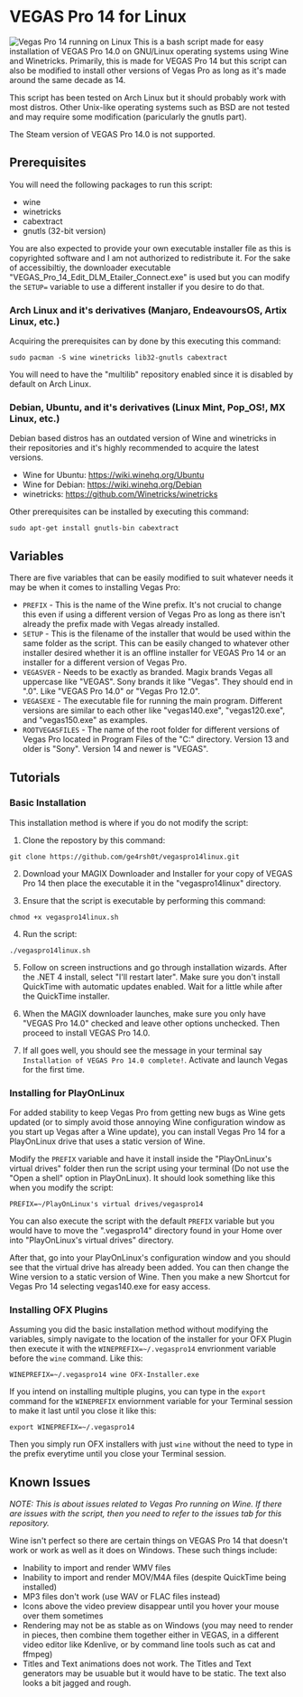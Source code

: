 # VEGAS Pro 14 for Linux
![Vegas Pro 14 running on Linux](https://i.imgur.com/afIPpAy.png)
This is a bash script made for easy installation of VEGAS Pro 14.0 on GNU/Linux operating systems using Wine and Winetricks. Primarily, this is made for VEGAS Pro 14 but this script can also be modified to install other versions of Vegas Pro as long as it's made around the same decade as 14.

This script has been tested on Arch Linux but it should probably work with most distros. Other Unix-like operating systems such as BSD are not tested and may require some modification (paricularly the gnutls part).

The Steam version of VEGAS Pro 14.0 is not supported.
## Prerequisites
You will need the following packages to run this script:
- wine
- winetricks
- cabextract
- gnutls (32-bit version)

You are also expected to provide your own executable installer file as this is copyrighted software and I am not authorized to redistribute it. For the sake of accessibiltiy, the downloader executable "VEGAS_Pro_14_Edit_DLM_Etailer_Connect.exe" is used but you can modify the `SETUP=` variable to use a different installer if you desire to do that.
### Arch Linux and it's derivatives (Manjaro, EndeavoursOS, Artix Linux, etc.)
Acquiring the prerequisites can by done by this executing this command:
```
sudo pacman -S wine winetricks lib32-gnutls cabextract
```
You will need to have the "multilib" repository enabled since it is disabled by default on Arch Linux.
### Debian, Ubuntu, and it's derivatives (Linux Mint, Pop_OS!, MX Linux, etc.)
Debian based distros has an outdated version of Wine and winetricks in their repositories and it's highly recommended to acquire the latest versions.
- Wine for Ubuntu: https://wiki.winehq.org/Ubuntu
- Wine for Debian: https://wiki.winehq.org/Debian
- winetricks: https://github.com/Winetricks/winetricks

Other prerequisites can be installed by executing this command:
```
sudo apt-get install gnutls-bin cabextract
```

## Variables
There are five variables that can be easily modified to suit whatever needs it may be when it comes to installing Vegas Pro:
- `PREFIX` - This is the name of the Wine prefix. It's not crucial to change this even if using a different version of Vegas Pro as long as there isn't already the prefix made with Vegas already installed.
- `SETUP` - This is the filename of the installer that would be used within the same folder as the script. This can be easily changed to whatever other installer desired whether it is an offline installer for VEGAS Pro 14 or an installer for a different version of Vegas Pro.
- `VEGASVER` - Needs to be exactly as branded. Magix brands Vegas all uppercase like "VEGAS". Sony brands it like "Vegas". They should end in ".0". Like "VEGAS Pro 14.0" or "Vegas Pro 12.0".
- `VEGASEXE` - The executable file for running the main program. Different versions are similar to each other like "vegas140.exe", "vegas120.exe", and "vegas150.exe" as examples.
- `ROOTVEGASFILES` - The name of the root folder for different versions of Vegas Pro located in Program Files of the "C:" directory. Version 13 and older is "Sony". Version 14 and newer is "VEGAS".

## Tutorials
### Basic Installation
This installation method is where if you do not modify the script:

1. Clone the repostory by this command:
```
git clone https://github.com/ge4rsh0t/vegaspro14linux.git
```
2. Download your MAGIX Downloader and Installer for your copy of VEGAS Pro 14 then place the executable it in the "vegaspro14linux" directory.

3. Ensure that the script is executable by performing this command:
```
chmod +x vegaspro14linux.sh
```
4. Run the script:
```
./vegaspro14linux.sh
```
5. Follow on screen instructions and go through installation wizards. After the .NET 4 install, select "I'll restart later". Make sure you don't install QuickTime with automatic updates enabled. Wait for a little while after the QuickTime installer.

6. When the MAGIX downloader launches, make sure you only have "VEGAS Pro 14.0" checked and leave other options unchecked. Then proceed to install VEGAS Pro 14.0.

7. If all goes well, you should see the message in your terminal say `Installation of VEGAS Pro 14.0 complete!`. Activate and launch Vegas for the first time.

### Installing for PlayOnLinux
For added stability to keep Vegas Pro from getting new bugs as Wine gets updated (or to simply avoid those annoying Wine configuration window as you start up Vegas after a Wine update), you can install Vegas Pro 14 for a PlayOnLinux drive that uses a static version of Wine.

Modify the `PREFIX` variable and have it install inside the "PlayOnLinux's virtual drives" folder then run the script using your terminal (Do not use the "Open a shell" option in PlayOnLinux). It should look something like this when you modify the script:
```
PREFIX=~/PlayOnLinux's virtual drives/vegaspro14
```
You can also execute the script with the default `PREFIX` variable but you would have to move the ".vegaspro14" directory found in your Home over into "PlayOnLinux's virtual drives" directory.

After that, go into your PlayOnLinux's configuration window and you should see that the virtual drive has already been added. You can then change the Wine version to a static version of Wine. Then you make a new Shortcut for Vegas Pro 14 selecting vegas140.exe for easy access.

### Installing OFX Plugins

Assuming you did the basic installation method without modifying the variables, simply navigate to the location of the installer for your OFX Plugin then execute it with the `WINEPREFIX=~/.vegaspro14` envrionment variable before the `wine` command. Like this:
```
WINEPREFIX=~/.vegaspro14 wine OFX-Installer.exe
```
If you intend on installing multiple plugins, you can type in the `export` command for the `WINEPREFIX` enviornment variable for your Terminal session to make it last until you close it like this:
```
export WINEPREFIX=~/.vegaspro14
```
Then you simply run OFX installers with just `wine` without the need to type in the prefix everytime until you close your Terminal session.

## Known Issues

*NOTE: This is about issues related to Vegas Pro running on Wine. If there are issues with the script, then you need to refer to the issues tab for this repository.*

Wine isn't perfect so there are certain things on VEGAS Pro 14 that doesn't work or work as well as it does on Windows. These such things include:
- Inability to import and render WMV files
- Inability to import and render MOV/M4A files (despite QuickTime being installed)
- MP3 files don't work (use WAV or FLAC files instead)
- Icons above the video preview disappear until you hover your mouse over them sometimes
- Rendering may not be as stable as on Windows (you may need to render in pieces, then combine them together either in VEGAS, in a different video editor like Kdenlive, or by command line tools such as cat and ffmpeg)
- Titles and Text animations does not work. The Titles and Text generators may be usuable but it would have to be static. The text also looks a bit jagged and rough.
